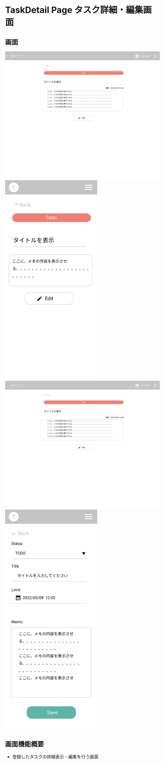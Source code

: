 # TaskDetail Page タスク詳細・編集画面

## 画面

<img src="./img/task-detail/detail.png" width="600">
<img src="./img/task-detail/detail-phone.png" width="300">
<img src="./img/task-detail/detail.png" width="600">
<img src="./img/task-detail-edit/detail-edit-phone.png" width="300">

## 画面機能概要

- 登録したタスクの詳細表示・編集を行う画面
